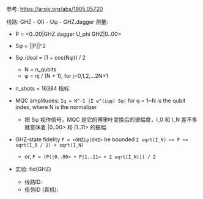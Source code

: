 参考: https://arxiv.org/abs/1905.05720

线路: GHZ - (X) - Uφ - GHZ.dagger
测量: 
  - P = <0..00|GHZ.dagger U_phi GHZ|0..00>
  - Sφ = ||P||^2
  - Sφ_ideal = (1 + cos(Nφ)) / 2
    - N = n_qubits
    - φ = πj / (N + 1), for j=0,1,2,...2N+1
  - n_shots = 16384
指标:
  - MQC amplitudes: `Iq = N^-1 |Σ e^(iqφ) Sφ|` for q = 1~N is the qubit index, where N is the normalizer
    - 把 Sφ 视作信号，MQC 是它的傅里叶变换后的谱幅度，I_0 和 I_N 差不多就意味着 |0..00> 和 |1..11> 的振幅
  - GHZ-state fidelity `F = <GHZ|ρ|GHZ>` be bounded `2 sqrt(I_N) <= F <= sqrt(I_0 / 2) + sqrt(I_N)`
    - or, `F = (P(|0..00> + P|1..11> + 2 sqrt(I_N))) / 2`

- 实验: fid(GHZ)
  - 线路ID: 
  - 任务ID (真机): 
